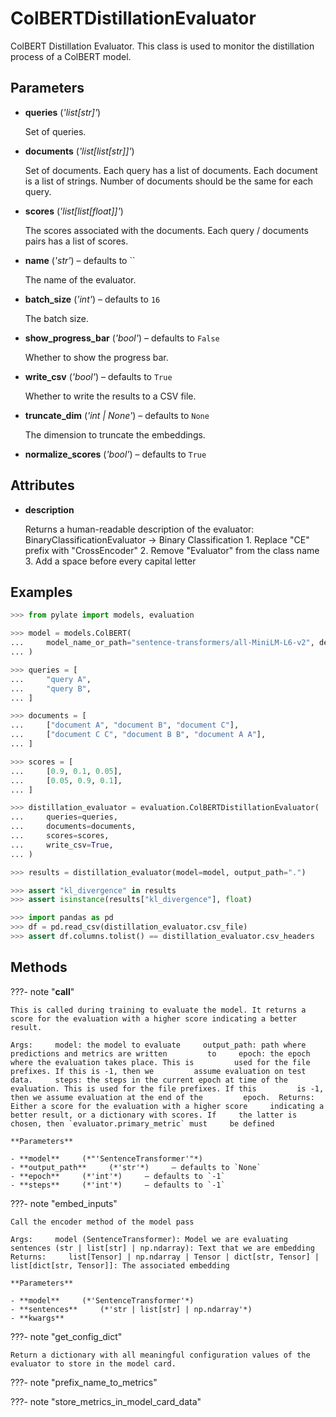 # ColBERTDistillationEvaluator

ColBERT Distillation Evaluator. This class is used to monitor the distillation process of a ColBERT model.



## Parameters

- **queries** (*'list[str]'*)

    Set of queries.

- **documents** (*'list[list[str]]'*)

    Set of documents. Each query has a list of documents. Each document is a list of strings. Number of documents should be the same for each query.

- **scores** (*'list[list[float]]'*)

    The scores associated with the documents. Each query / documents pairs has a list of scores.

- **name** (*'str'*) – defaults to ``

    The name of the evaluator.

- **batch_size** (*'int'*) – defaults to `16`

    The batch size.

- **show_progress_bar** (*'bool'*) – defaults to `False`

    Whether to show the progress bar.

- **write_csv** (*'bool'*) – defaults to `True`

    Whether to write the results to a CSV file.

- **truncate_dim** (*'int | None'*) – defaults to `None`

    The dimension to truncate the embeddings.

- **normalize_scores** (*'bool'*) – defaults to `True`


## Attributes

- **description**

    Returns a human-readable description of the evaluator: BinaryClassificationEvaluator -> Binary Classification  1. Replace "CE" prefix with "CrossEncoder" 2. Remove "Evaluator" from the class name 3. Add a space before every capital letter


## Examples

```python
>>> from pylate import models, evaluation

>>> model = models.ColBERT(
...     model_name_or_path="sentence-transformers/all-MiniLM-L6-v2", device="cpu"
... )

>>> queries = [
...     "query A",
...     "query B",
... ]

>>> documents = [
...     ["document A", "document B", "document C"],
...     ["document C C", "document B B", "document A A"],
... ]

>>> scores = [
...     [0.9, 0.1, 0.05],
...     [0.05, 0.9, 0.1],
... ]

>>> distillation_evaluator = evaluation.ColBERTDistillationEvaluator(
...     queries=queries,
...     documents=documents,
...     scores=scores,
...     write_csv=True,
... )

>>> results = distillation_evaluator(model=model, output_path=".")

>>> assert "kl_divergence" in results
>>> assert isinstance(results["kl_divergence"], float)

>>> import pandas as pd
>>> df = pd.read_csv(distillation_evaluator.csv_file)
>>> assert df.columns.tolist() == distillation_evaluator.csv_headers
```

## Methods

???- note "__call__"

    This is called during training to evaluate the model. It returns a score for the evaluation with a higher score indicating a better result.

    Args:     model: the model to evaluate     output_path: path where predictions and metrics are written         to     epoch: the epoch where the evaluation takes place. This is         used for the file prefixes. If this is -1, then we         assume evaluation on test data.     steps: the steps in the current epoch at time of the         evaluation. This is used for the file prefixes. If this         is -1, then we assume evaluation at the end of the         epoch.  Returns:     Either a score for the evaluation with a higher score     indicating a better result, or a dictionary with scores. If     the latter is chosen, then `evaluator.primary_metric` must     be defined

    **Parameters**

    - **model**     (*"'SentenceTransformer'"*)    
    - **output_path**     (*'str'*)     – defaults to `None`    
    - **epoch**     (*'int'*)     – defaults to `-1`    
    - **steps**     (*'int'*)     – defaults to `-1`    
    
???- note "embed_inputs"

    Call the encoder method of the model pass

    Args:     model (SentenceTransformer): Model we are evaluating     sentences (str | list[str] | np.ndarray): Text that we are embedding  Returns:     list[Tensor] | np.ndarray | Tensor | dict[str, Tensor] | list[dict[str, Tensor]]: The associated embedding

    **Parameters**

    - **model**     (*'SentenceTransformer'*)    
    - **sentences**     (*'str | list[str] | np.ndarray'*)    
    - **kwargs**    
    
???- note "get_config_dict"

    Return a dictionary with all meaningful configuration values of the evaluator to store in the model card.

    
???- note "prefix_name_to_metrics"

???- note "store_metrics_in_model_card_data"
